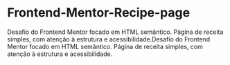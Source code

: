 # Frontend-Mentor-Recipe-page
Desafio do Frontend Mentor focado em HTML semântico. Página de receita simples, com atenção à estrutura e acessibilidade.Desafio do Frontend Mentor focado em HTML semântico. Página de receita simples, com atenção à estrutura e acessibilidade.

